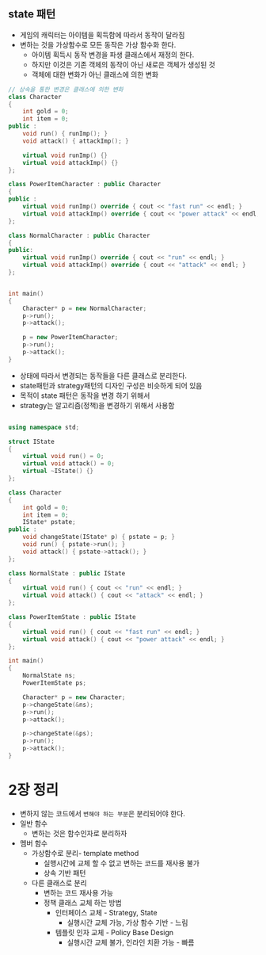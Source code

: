 ## state 패턴
* 게임의 캐릭터는 아이템을 획득함에 따라서 동작이 달라짐
* 변하는 것을 가상함수로 모든 동작은 가상 함수화 한다.
  * 아이템 획득시 동작 변경을 파생 클래스에서 재정의 한다.
  * 하지만 이것은 기존 객체의 동작이 아닌 새로은 객체가 생성된 것
  * 객체에 대한 변화가 아닌 클래스에 의한 변화
```c++
// 상속을 통한 변경은 클래스에 의한 변화
class Character
{
    int gold = 0;
    int item = 0;
public :
    void run() { runImp(); }
    void attack() { attackImp(); }

    virtual void runImp() {}
    virtual void attackImp() {}
};

class PowerItemCharacter : public Character
{
public :
    virtual void runImp() override { cout << "fast run" << endl; }
    virtual void attackImp() override { cout << "power attack" << endl; }
};

class NormalCharacter : public Character
{
public:
    virtual void runImp() override { cout << "run" << endl; }
    virtual void attackImp() override { cout << "attack" << endl; }
};


int main()
{    
    Character* p = new NormalCharacter;
    p->run();
    p->attack();

    p = new PowerItemCharacter;
    p->run();
    p->attack();
}

```
* 상태에 따라서 변경되는 동작들을 다른 클래스로 분리한다. 
* state패턴과 strategy패턴의 디자인 구성은 비슷하게 되어 있음
* 목적이 state 패턴은 동작을 변경 하기 위해서
* strategy는 알고리즘(정책)을 변경하기 위해서 사용함
```c++

using namespace std;

struct IState
{
    virtual void run() = 0;
    virtual void attack() = 0;
    virtual ~IState() {}
};

class Character
{
    int gold = 0;
    int item = 0;
    IState* pstate;
public :
    void changeState(IState* p) { pstate = p; }
    void run() { pstate->run(); }
    void attack() { pstate->attack(); }
};

class NormalState : public IState
{
    virtual void run() { cout << "run" << endl; }
    virtual void attack() { cout << "attack" << endl; }
};

class PowerItemState : public IState
{
    virtual void run() { cout << "fast run" << endl; }
    virtual void attack() { cout << "power attack" << endl; }
};

int main()
{    
    NormalState ns;
    PowerItemState ps;

    Character* p = new Character;
    p->changeState(&ns);
    p->run();
    p->attack();

    p->changeState(&ps);
    p->run();
    p->attack();
}
```

# 2장 정리
* 변하지 않는 코드에서 `변해야 하는 부분`은 분리되어야 한다.
* 일반 함수
  * 변하는 것은 함수인자로 분리하자
* 멤버 함수
  * 가상함수로 분리- template method
    * 실행시간에 교체 할 수 없고 변하는 코드를 재사용 불가
    * 상속 기반 패턴
  * 다른 클래스로 분리
    * 변하는 코드 재사용 가능
    * 정책 클래스 교체 하는 방법
      * 인터페이스 교체 - Strategy, State
        * 실행시간 교체 가능, 가상 함수 기반 - 느림
      * 템플릿 인자 교체 - Policy Base Design
        * 실행시간 교체 불가, 인라인 치환 가능 - 빠름